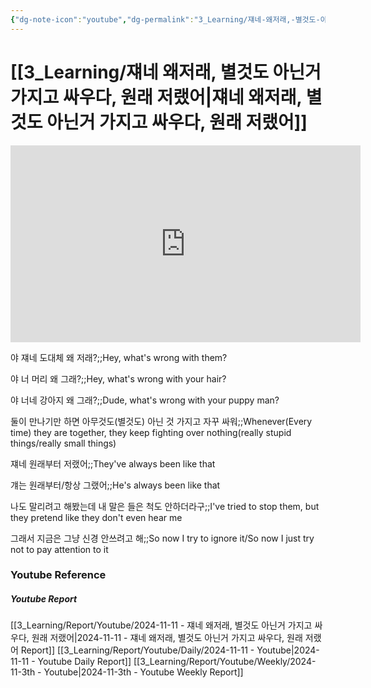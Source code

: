 ```yaml
---
{"dg-note-icon":"youtube","dg-permalink":"3_Learning/쟤네-왜저래,-별것도-아닌거-가지고-싸우다,-원래-저랬어","created-date":"2024-11-11 8:46:04 am","date":"2024-11-11","type":"youtube","tags":["youtube","english","flashcards"],"aliases":null,"youtuber":"빨모쌤","channelName":"라이브 아카데미","link":"https://www.youtube.com/watch?v=9FeaRZLirDQ","img":"https://img.youtube.com/vi/9FeaRZLirDQ/0.jpg","dg-publish":true,"permalink":"/3_Learning/쟤네-왜저래,-별것도-아닌거-가지고-싸우다,-원래-저랬어/","dgPassFrontmatter":true,"noteIcon":"youtube"}
---
```


# [[3_Learning/쟤네 왜저래, 별것도 아닌거 가지고 싸우다, 원래 저랬어\|쟤네 왜저래, 별것도 아닌거 가지고 싸우다, 원래 저랬어]]


<div class="container-root"><span></span></div><div><div class="container-root"><iframe width="560" height="315" src="https://www.youtube.com/embed/9FeaRZLirDQ" title="YouTube video player" frameborder="0" allow="accelerometer; autoplay; clipboard-write; encrypted-media; gyroscope; picture-in-picture; web-share" allowfullscreen=""></iframe></div></div>

야 쟤네 도대체 왜 저래?;;Hey, what's wrong with them?
<!--SR:!2024-12-04,14,290-->

야 너 머리 왜 그래?;;Hey, what's wrong with your hair?
<!--SR:!2024-12-06,16,290-->
야 너네 강아지 왜 그래?;;Dude, what's wrong with your puppy man?
<!--SR:!2024-12-06,16,290-->

둘이 만나기만 하면 아무것도(별것도) 아닌 것 가지고 자꾸 싸워;;Whenever(Every time) they are together, they keep fighting over nothing(really stupid things/really small things)
<!--SR:!2024-11-30,10,270-->
쟤네 원래부터 저랬어;;They've always been like that
<!--SR:!2024-12-05,15,290-->

걔는 원래부터/항상 그랬어;;He's always been like that
<!--SR:!2024-12-06,16,290-->

나도 말리려고 해봤는데 내 말은 들은 척도 안하더라구;;I've tried to stop them, but they pretend like they don't even hear me
<!--SR:!2024-12-06,16,290-->
그래서 지금은 그냥 신경 안쓰려고 해;;So now I try to ignore it/So now I just try not to pay attention to it
<!--SR:!2024-12-05,15,290-->










### Youtube Reference
##### Youtube Report
[[3_Learning/Report/Youtube/2024-11-11 - 쟤네 왜저래, 별것도 아닌거 가지고 싸우다, 원래 저랬어\|2024-11-11 - 쟤네 왜저래, 별것도 아닌거 가지고 싸우다, 원래 저랬어 Report]]
[[3_Learning/Report/Youtube/Daily/2024-11-11 - Youtube\|2024-11-11 - Youtube Daily Report]]
[[3_Learning/Report/Youtube/Weekly/2024-11-3th - Youtube\|2024-11-3th - Youtube Weekly Report]]

